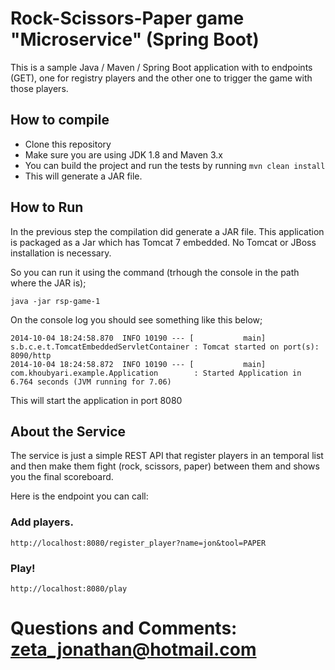 # Rock-Scissors-Paper game "Microservice" (Spring Boot)

This is a sample Java / Maven / Spring Boot application with to endpoints (GET), one for registry players and the other one to trigger the game with those players.

## How to compile
* Clone this repository 
* Make sure you are using JDK 1.8 and Maven 3.x
* You can build the project and run the tests by running ```mvn clean install```
* This will generate a JAR file.

## How to Run 

In the previous step the compilation did generate a JAR file. This application is packaged as a Jar which has Tomcat 7 embedded. No Tomcat or JBoss installation is necessary. 

So you can run it using the command (trhough the console in the path where the JAR is);

 ```java -jar rsp-game-1```
 
 On the console log you should see something like this below;
```
2014-10-04 18:24:58.870  INFO 10190 --- [           main] s.b.c.e.t.TomcatEmbeddedServletContainer : Tomcat started on port(s): 8090/http
2014-10-04 18:24:58.872  INFO 10190 --- [           main] com.khoubyari.example.Application        : Started Application in 6.764 seconds (JVM running for 7.06)
```

This will start the application in port 8080



## About the Service

The service is just a simple REST API that register players in an temporal list and then make them fight (rock, scissors, paper) between them and shows you the final scoreboard.

Here is the endpoint you can call:

### Add players.

```
http://localhost:8080/register_player?name=jon&tool=PAPER
```

### Play!

```
http://localhost:8080/play
```

# Questions and Comments: zeta_jonathan@hotmail.com





